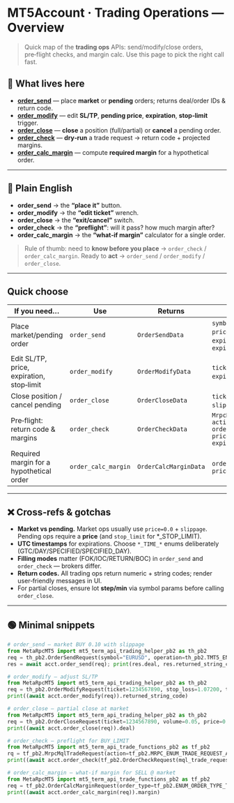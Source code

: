# MT5Account · Trading Operations — Overview

> Quick map of the **trading ops** APIs: send/modify/close orders, pre‑flight checks, and margin calc. Use this page to pick the right call fast.

## 📁 What lives here

* **[order\_send](./order_send.md)** — place **market** or **pending** orders; returns deal/order IDs & return code.
* **[order\_modify](./order_modify.md)** — edit **SL/TP**, **pending price**, **expiration**, **stop‑limit** trigger.
* **[order\_close](./order_close.md)** — **close** a position (full/partial) or **cancel** a pending order.
* **[order\_check](./order_check.md)** — **dry‑run** a trade request → return code + projected margins.
* **[order\_calc\_margin](./order_calc_margin.md)** — compute **required margin** for a hypothetical order.

---

## 🧭 Plain English

* **order\_send** → the **“place it”** button.
* **order\_modify** → the **“edit ticket”** wrench.
* **order\_close** → the **“exit/cancel”** switch.
* **order\_check** → the **“preflight”**: will it pass? how much margin after?
* **order\_calc\_margin** → the **“what‑if margin”** calculator for a single order.

> Rule of thumb: need to **know before you place** → `order_check` / `order_calc_margin`. Ready to **act** → `order_send` / `order_modify` / `order_close`.

---

## Quick choose

| If you need…                              | Use                 | Returns               | Key inputs (enums)                                                                                                                                                    |
| ----------------------------------------- | ------------------- | --------------------- | --------------------------------------------------------------------------------------------------------------------------------------------------------------------- |
| Place market/pending order                | `order_send`        | `OrderSendData`       | `symbol`, `operation:TMT5_ENUM_ORDER_TYPE`, `volume`, `price`, `slippage`, `SL/TP`, `expiration_time_type:TMT5_ENUM_ORDER_TYPE_TIME`, `expiration`                    |
| Edit SL/TP, price, expiration, stop‑limit | `order_modify`      | `OrderModifyData`     | `ticket`, `stop_loss`, `take_profit`, `price`, `stop_limit`, `expiration_time_type`, `expiration`                                                                     |
| Close position / cancel pending           | `order_close`       | `OrderCloseData`      | `ticket`, `volume` (optional), `price` (0.0 → market), `slippage`, `comment`                                                                                          |
| Pre‑flight: return code & margins         | `order_check`       | `OrderCheckData`      | `MrpcMqlTradeRequest{ action:MRPC_ENUM_TRADE_REQUEST_ACTIONS, order_type:ENUM_ORDER_TYPE_TF, symbol, volume, price, deviation, type_filling, type_time, expiration }` |
| Required margin for a hypothetical order  | `order_calc_margin` | `OrderCalcMarginData` | `order_type:ENUM_ORDER_TYPE_TF`, `symbol`, `volume`, `price`                                                                                                          |

---

## ❌ Cross‑refs & gotchas

* **Market vs pending.** Market ops usually use `price=0.0` + `slippage`. Pending ops require a **price** (and `stop_limit` for \*\_STOP\_LIMIT).
* **UTC timestamps** for expirations. Choose `*_TIME_*` enums deliberately (GTC/DAY/SPECIFIED/SPECIFIED\_DAY).
* **Filling modes** matter (FOK/IOC/RETURN/BOC) in `order_send` and `order_check` — brokers differ.
* **Return codes.** All trading ops return numeric + string codes; render user‑friendly messages in UI.
* For partial closes, ensure lot **step/min** via symbol params before calling `order_close`.

---

## 🟢 Minimal snippets

```python
# order_send — market BUY 0.10 with slippage
from MetaRpcMT5 import mt5_term_api_trading_helper_pb2 as th_pb2
req = th_pb2.OrderSendRequest(symbol="EURUSD", operation=th_pb2.TMT5_ENUM_ORDER_TYPE.TMT5_ORDER_TYPE_BUY, volume=0.10, price=0.0, slippage=20, expiration_time_type=th_pb2.TMT5_ENUM_ORDER_TYPE_TIME.TMT5_ORDER_TIME_GTC)
res = await acct.order_send(req); print(res.deal, res.returned_string_code)
```

```python
# order_modify — adjust SL/TP
from MetaRpcMT5 import mt5_term_api_trading_helper_pb2 as th_pb2
req = th_pb2.OrderModifyRequest(ticket=1234567890, stop_loss=1.07200, take_profit=1.07800, expiration_time_type=th_pb2.TMT5_ENUM_ORDER_TYPE_TIME.TMT5_ORDER_TIME_GTC)
print((await acct.order_modify(req)).returned_string_code)
```

```python
# order_close — partial close at market
from MetaRpcMT5 import mt5_term_api_trading_helper_pb2 as th_pb2
req = th_pb2.OrderCloseRequest(ticket=1234567890, volume=0.05, price=0.0, slippage=15)
print((await acct.order_close(req)).deal)
```

```python
# order_check — preflight for BUY_LIMIT
from MetaRpcMT5 import mt5_term_api_trade_functions_pb2 as tf_pb2
rq = tf_pb2.MrpcMqlTradeRequest(action=tf_pb2.MRPC_ENUM_TRADE_REQUEST_ACTIONS.TRADE_ACTION_PENDING, order_type=tf_pb2.ENUM_ORDER_TYPE_TF.ORDER_TYPE_TF_BUY_LIMIT, symbol="XAUUSD", volume=0.10, price=2300.0)
print((await acct.order_check(tf_pb2.OrderCheckRequest(mql_trade_request=rq))).mql_trade_check_result.margin)
```

```python
# order_calc_margin — what-if margin for SELL @ market
from MetaRpcMT5 import mt5_term_api_trade_functions_pb2 as tf_pb2
req = tf_pb2.OrderCalcMarginRequest(order_type=tf_pb2.ENUM_ORDER_TYPE_TF.ORDER_TYPE_TF_SELL, symbol="BTCUSD", volume=0.02, price=0.0)
print((await acct.order_calc_margin(req)).margin)
```
